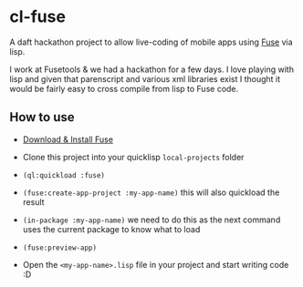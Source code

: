 # cl-fuse

A daft hackathon project to allow live-coding of mobile apps using [Fuse](https://www.fusetools.com/) via lisp.

I work at Fusetools & we had a hackathon for a few days. I love playing with lisp and given that parenscript and various xml libraries exist I thought it would be fairly easy to cross compile from lisp to Fuse code.

## How to use

- [Download & Install Fuse](https://www.fusetools.com/downloads)

- Clone this project into your quicklisp `local-projects` folder

- `(ql:quickload :fuse)`

- `(fuse:create-app-project :my-app-name)` this will also quickload the result

- `(in-package :my-app-name)` we need to do this as the next command uses the current package to know what to load

- `(fuse:preview-app)`

- Open the `<my-app-name>.lisp` file in your project and start writing code :D
